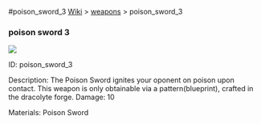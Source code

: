 #poison_sword_3
<a href="/wiki.html">Wiki</a> > <a href="/posts/wiki/weapons/index.html">weapons</a> > <a>poison_sword_3</a>
<div class="iteminfo">
<h3>poison sword 3</h3>
<img class="pixelimage" src="https://dragon-force-studio.com/images/EF_wiki/poison_sword_3.png">

<a class="iteminfoitem">ID: poison_sword_3</a></div>
Description: The Poison Sword ignites your oponent on poison upon contact.  This weapon is only obtainable via a pattern(blueprint), crafted in the dracolyte forge. 
Damage: 10 

Materials: Poison Sword